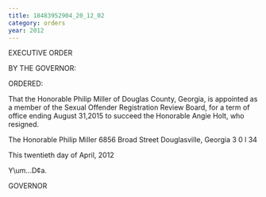 ```yaml
---
title: 18483952904_20_12_02
category: orders
year: 2012
---
```

 

EXECUTIVE ORDER

BY THE GOVERNOR:

ORDERED:

That the Honorable Philip Miller of Douglas County, Georgia, is
appointed as a member of the Sexual Offender Registration Review
Board, for a term of office ending August 31,2015 to succeed the
Honorable Angie Holt, who resigned.

The Honorable Philip Miller
6856 Broad Street
Douglasville, Georgia 3 0 l 34

This twentieth day of April, 2012

Y\um...D¢a.

GOVERNOR

